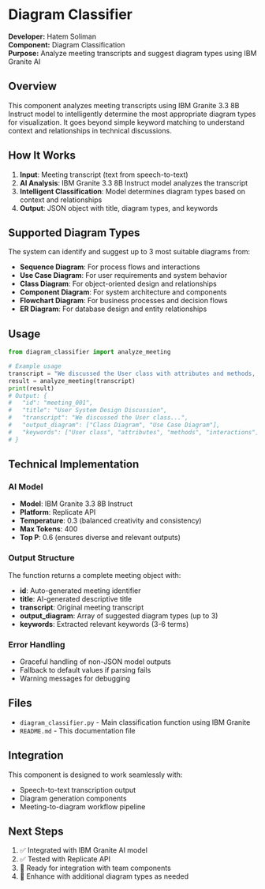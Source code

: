 # Diagram Classifier

**Developer:** Hatem Soliman  
**Component:** Diagram Classification  
**Purpose:** Analyze meeting transcripts and suggest diagram types using IBM Granite AI

## Overview

This component analyzes meeting transcripts using IBM Granite 3.3 8B Instruct model to intelligently determine the most appropriate diagram types for visualization. It goes beyond simple keyword matching to understand context and relationships in technical discussions.

## How It Works

1. **Input**: Meeting transcript (text from speech-to-text)
2. **AI Analysis**: IBM Granite 3.3 8B Instruct model analyzes the transcript
3. **Intelligent Classification**: Model determines diagram types based on context and relationships
4. **Output**: JSON object with title, diagram types, and keywords

## Supported Diagram Types

The system can identify and suggest up to 3 most suitable diagrams from:
- **Sequence Diagram**: For process flows and interactions
- **Use Case Diagram**: For user requirements and system behavior
- **Class Diagram**: For object-oriented design and relationships
- **Component Diagram**: For system architecture and components
- **Flowchart Diagram**: For business processes and decision flows
- **ER Diagram**: For database design and entity relationships

## Usage

```python
from diagram_classifier import analyze_meeting

# Example usage
transcript = "We discussed the User class with attributes and methods, and how users interact with the system through various use cases"
result = analyze_meeting(transcript)
print(result)
# Output: {
#   "id": "meeting_001",
#   "title": "User System Design Discussion",
#   "transcript": "We discussed the User class...",
#   "output_diagram": ["Class Diagram", "Use Case Diagram"],
#   "keywords": ["User class", "attributes", "methods", "interactions"]
# }
```

## Technical Implementation

### AI Model
- **Model**: IBM Granite 3.3 8B Instruct
- **Platform**: Replicate API
- **Temperature**: 0.3 (balanced creativity and consistency)
- **Max Tokens**: 400
- **Top P**: 0.6 (ensures diverse and relevant outputs)

### Output Structure
The function returns a complete meeting object with:
- **id**: Auto-generated meeting identifier
- **title**: AI-generated descriptive title
- **transcript**: Original meeting transcript
- **output_diagram**: Array of suggested diagram types (up to 3)
- **keywords**: Extracted relevant keywords (3-6 terms)

### Error Handling
- Graceful handling of non-JSON model outputs
- Fallback to default values if parsing fails
- Warning messages for debugging

## Files

- `diagram_classifier.py` - Main classification function using IBM Granite
- `README.md` - This documentation file

## Integration

This component is designed to work seamlessly with:
- Speech-to-text transcription output
- Diagram generation components
- Meeting-to-diagram workflow pipeline

## Next Steps

1. ✅ Integrated with IBM Granite AI model
2. ✅ Tested with Replicate API
3. 🔄 Ready for integration with team components
4. 🔄 Enhance with additional diagram types as needed 